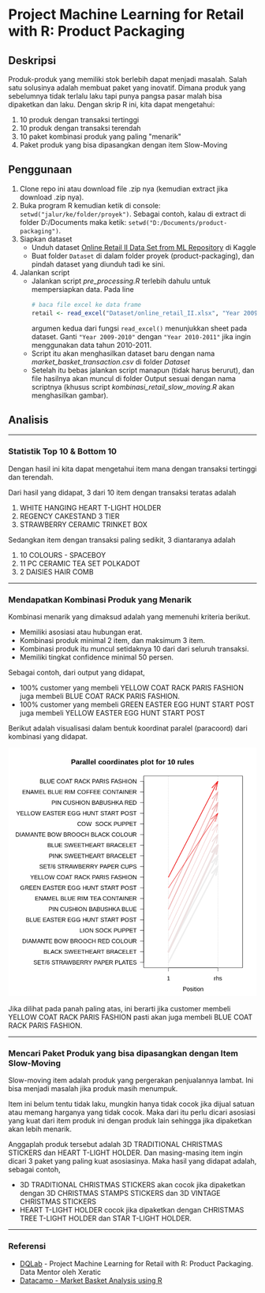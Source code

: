 # Project Machine Learning for Retail with R: Product Packaging
## Deskripsi
Produk-produk yang memiliki stok berlebih dapat menjadi masalah. Salah satu solusinya adalah membuat paket yang inovatif. Dimana produk yang sebelumnya tidak terlalu laku tapi punya pangsa pasar malah bisa dipaketkan dan laku.
Dengan skrip R ini, kita dapat mengetahui:
1. 10 produk dengan transaksi tertinggi
2. 10 produk dengan transaksi terendah
3. 10 paket kombinasi produk yang paling "menarik"
4. Paket produk yang bisa dipasangkan dengan item Slow-Moving

## Penggunaan
1. Clone repo ini atau download file .zip nya (kemudian extract jika download .zip nya).
2. Buka program R kemudian ketik di console: `setwd("jalur/ke/folder/proyek")`. Sebagai contoh, kalau di extract di folder D:/Documents maka ketik: `setwd("D:/Documents/product-packaging")`.
3. Siapkan dataset
    * Unduh dataset [Online Retail II Data Set from ML Repository](https://www.kaggle.com/mathchi/online-retail-ii-data-set-from-ml-repository) di Kaggle
    * Buat folder `Dataset` di dalam folder proyek (product-packaging), dan pindah dataset yang diunduh tadi ke sini.
4. Jalankan script
    * Jalankan script *pre_processing.R* terlebih dahulu untuk mempersiapkan data. Pada line
        ```R
        # baca file excel ke data frame
        retail <- read_excel("Dataset/online_retail_II.xlsx", "Year 2009-2010")
        ```
        argumen kedua dari fungsi `read_excel()` menunjukkan sheet pada dataset. Ganti `"Year 2009-2010"` dengan `"Year 2010-2011"` jika ingin menggunakan data tahun 2010-2011.
    * Script itu akan menghasilkan dataset baru dengan nama *market_basket_transaction.csv* di folder *Dataset*
    * Setelah itu bebas jalankan script manapun (tidak harus berurut), dan file hasilnya akan muncul di folder Output sesuai dengan nama scriptnya (khusus script *kombinasi_retail_slow_moving.R* akan menghasilkan gambar).

## Analisis
---
### Statistik Top 10 & Bottom 10
Dengan hasil ini kita dapat mengetahui item mana dengan transaksi tertinggi dan terendah.

Dari hasil yang didapat, 3 dari 10 item dengan transaksi teratas adalah
1. WHITE HANGING HEART T-LIGHT HOLDER
2. REGENCY CAKESTAND 3 TIER
3. STRAWBERRY CERAMIC TRINKET BOX

Sedangkan item dengan transaksi paling sedikit, 3 diantaranya adalah
1. 10 COLOURS - SPACEBOY
2. 11 PC CERAMIC TEA SET POLKADOT
3. 2 DAISIES HAIR COMB
---
### Mendapatkan Kombinasi Produk yang Menarik
Kombinasi menarik yang dimaksud adalah yang memenuhi kriteria berikut.
- Memiliki asosiasi atau hubungan erat.
- Kombinasi produk minimal 2 item, dan maksimum 3 item.
- Kombinasi produk itu muncul setidaknya 10 dari dari seluruh transaksi.
- Memiliki tingkat confidence minimal 50 persen.

Sebagai contoh, dari output yang didapat,
- 100% customer yang membeli YELLOW COAT RACK PARIS FASHION juga membeli BLUE COAT RACK PARIS FASHION.
- 100% customer yang membeli GREEN EASTER EGG HUNT START POST juga membeli YELLOW EASTER EGG HUNT START POST

Berikut adalah visualisasi dalam bentuk koordinat paralel (paracoord) dari kombinasi yang didapat.

![Visualisasi kombinasi produk](Output/paracoord-method.png)

Jika dilihat pada panah paling atas, ini berarti jika customer membeli YELLOW COAT RACK PARIS FASHION pasti akan juga membeli BLUE COAT RACK PARIS FASHION.

---
### Mencari Paket Produk yang bisa dipasangkan dengan Item Slow-Moving
Slow-moving item adalah produk yang pergerakan penjualannya lambat. Ini bisa menjadi masalah jika produk masih menumpuk.

Item ini belum tentu tidak laku, mungkin hanya tidak cocok jika dijual satuan atau memang harganya yang tidak cocok. Maka dari itu perlu dicari asosiasi yang kuat dari item produk ini dengan produk lain sehingga jika dipaketkan akan lebih menarik.

Anggaplah produk tersebut adalah 3D TRADITIONAL CHRISTMAS STICKERS dan HEART T-LIGHT HOLDER. Dan masing-masing item ingin dicari 3 paket yang paling kuat asosiasinya. Maka hasil yang didapat adalah, sebagai contoh,
- 3D TRADITIONAL CHRISTMAS STICKERS akan cocok jika dipaketkan dengan 3D CHRISTMAS STAMPS STICKERS dan 3D VINTAGE CHRISTMAS STICKERS
- HEART T-LIGHT HOLDER cocok jika dipaketkan dengan CHRISTMAS TREE T-LIGHT HOLDER dan STAR  T-LIGHT HOLDER.

---
### Referensi
- [DQLab](www.dqlab.id) - Project Machine Learning for Retail with R: Product Packaging. Data Mentor oleh Xeratic
- [Datacamp - Market Basket Analysis using R](https://www.datacamp.com/community/tutorials/market-basket-analysis-r)